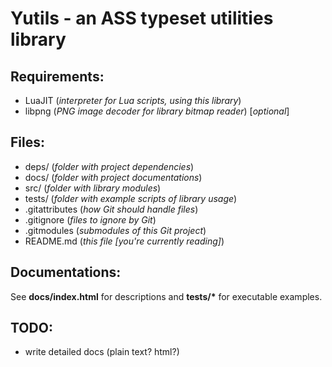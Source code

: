 Yutils - an ASS typeset utilities library
=========================================
Requirements:
-------------
* LuaJIT (*interpreter for Lua scripts, using this library*)
* libpng (*PNG image decoder for library bitmap reader*) [*optional*]

Files:
------
* deps/ (*folder with project dependencies*)
* docs/ (*folder with project documentations*)
* src/ (*folder with library modules*)
* tests/ (*folder with example scripts of library usage*)
* .gitattributes (*how Git should handle files*)
* .gitignore (*files to ignore by Git*)
* .gitmodules (*submodules of this Git project*)
* README.md (*this file [you're currently reading]*)

Documentations:
-----
See **docs/index.html** for descriptions and **tests/\*** for executable examples.

TODO:
-----
* write detailed docs (plain text? html?)